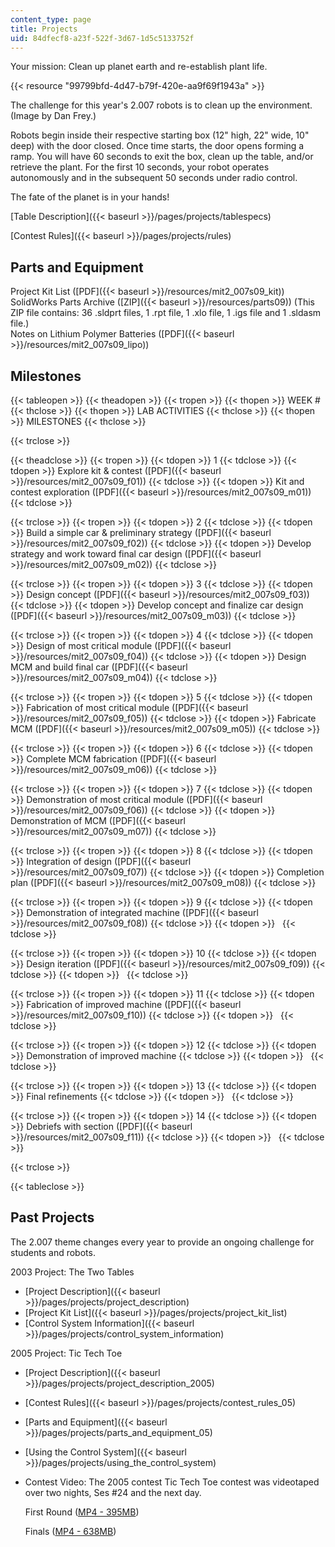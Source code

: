 ```yaml
---
content_type: page
title: Projects
uid: 84dfecf8-a23f-522f-3d67-1d5c5133752f
---
```


Your mission: Clean up planet earth and re-establish plant life.

{{< resource "99799bfd-4d47-b79f-420e-aa9f69f1943a" >}}

The challenge for this year's 2.007 robots is to clean up the environment. (Image by Dan Frey.)

Robots begin inside their respective starting box (12" high, 22" wide, 10" deep) with the door closed. Once time starts, the door opens forming a ramp. You will have 60 seconds to exit the box, clean up the table, and/or retrieve the plant. For the first 10 seconds, your robot operates autonomously and in the subsequent 50 seconds under radio control.

The fate of the planet is in your hands!

[Table Description]({{< baseurl >}}/pages/projects/tablespecs)

[Contest Rules]({{< baseurl >}}/pages/projects/rules)

Parts and Equipment
-------------------

Project Kit List ([PDF]({{< baseurl >}}/resources/mit2_007s09_kit))  
SolidWorks Parts Archive ([ZIP]({{< baseurl >}}/resources/parts09)) (This ZIP file contains: 36 .sldprt files, 1 .rpt file, 1 .xlo file, 1 .igs file and 1 .sldasm file.)  
Notes on Lithium Polymer Batteries ([PDF]({{< baseurl >}}/resources/mit2_007s09_lipo))

Milestones
----------

{{< tableopen >}}
{{< theadopen >}}
{{< tropen >}}
{{< thopen >}}
WEEK #
{{< thclose >}}
{{< thopen >}}
LAB ACTIVITIES
{{< thclose >}}
{{< thopen >}}
MILESTONES
{{< thclose >}}

{{< trclose >}}

{{< theadclose >}}
{{< tropen >}}
{{< tdopen >}}
1
{{< tdclose >}}
{{< tdopen >}}
Explore kit & contest ([PDF]({{< baseurl >}}/resources/mit2_007s09_f01))
{{< tdclose >}}
{{< tdopen >}}
Kit and contest exploration ([PDF]({{< baseurl >}}/resources/mit2_007s09_m01))
{{< tdclose >}}

{{< trclose >}}
{{< tropen >}}
{{< tdopen >}}
2
{{< tdclose >}}
{{< tdopen >}}
Build a simple car & preliminary strategy ([PDF]({{< baseurl >}}/resources/mit2_007s09_f02))
{{< tdclose >}}
{{< tdopen >}}
Develop strategy and work toward final car design ([PDF]({{< baseurl >}}/resources/mit2_007s09_m02))
{{< tdclose >}}

{{< trclose >}}
{{< tropen >}}
{{< tdopen >}}
3
{{< tdclose >}}
{{< tdopen >}}
Design concept ([PDF]({{< baseurl >}}/resources/mit2_007s09_f03))
{{< tdclose >}}
{{< tdopen >}}
Develop concept and finalize car design ([PDF]({{< baseurl >}}/resources/mit2_007s09_m03))
{{< tdclose >}}

{{< trclose >}}
{{< tropen >}}
{{< tdopen >}}
4
{{< tdclose >}}
{{< tdopen >}}
Design of most critical module ([PDF]({{< baseurl >}}/resources/mit2_007s09_f04))
{{< tdclose >}}
{{< tdopen >}}
Design MCM and build final car ([PDF]({{< baseurl >}}/resources/mit2_007s09_m04))
{{< tdclose >}}

{{< trclose >}}
{{< tropen >}}
{{< tdopen >}}
5
{{< tdclose >}}
{{< tdopen >}}
Fabrication of most critical module ([PDF]({{< baseurl >}}/resources/mit2_007s09_f05))
{{< tdclose >}}
{{< tdopen >}}
Fabricate MCM ([PDF]({{< baseurl >}}/resources/mit2_007s09_m05))
{{< tdclose >}}

{{< trclose >}}
{{< tropen >}}
{{< tdopen >}}
6
{{< tdclose >}}
{{< tdopen >}}
Complete MCM fabrication ([PDF]({{< baseurl >}}/resources/mit2_007s09_m06))
{{< tdclose >}}

{{< trclose >}}
{{< tropen >}}
{{< tdopen >}}
7
{{< tdclose >}}
{{< tdopen >}}
Demonstration of most critical module ([PDF]({{< baseurl >}}/resources/mit2_007s09_f06))
{{< tdclose >}}
{{< tdopen >}}
Demonstration of MCM ([PDF]({{< baseurl >}}/resources/mit2_007s09_m07))
{{< tdclose >}}

{{< trclose >}}
{{< tropen >}}
{{< tdopen >}}
8
{{< tdclose >}}
{{< tdopen >}}
Integration of design ([PDF]({{< baseurl >}}/resources/mit2_007s09_f07))
{{< tdclose >}}
{{< tdopen >}}
Completion plan ([PDF]({{< baseurl >}}/resources/mit2_007s09_m08))
{{< tdclose >}}

{{< trclose >}}
{{< tropen >}}
{{< tdopen >}}
9
{{< tdclose >}}
{{< tdopen >}}
Demonstration of integrated machine ([PDF]({{< baseurl >}}/resources/mit2_007s09_f08))
{{< tdclose >}}
{{< tdopen >}}
 
{{< tdclose >}}

{{< trclose >}}
{{< tropen >}}
{{< tdopen >}}
10
{{< tdclose >}}
{{< tdopen >}}
Design iteration ([PDF]({{< baseurl >}}/resources/mit2_007s09_f09))
{{< tdclose >}}
{{< tdopen >}}
 
{{< tdclose >}}

{{< trclose >}}
{{< tropen >}}
{{< tdopen >}}
11
{{< tdclose >}}
{{< tdopen >}}
Fabrication of improved machine ([PDF]({{< baseurl >}}/resources/mit2_007s09_f10))
{{< tdclose >}}
{{< tdopen >}}
 
{{< tdclose >}}

{{< trclose >}}
{{< tropen >}}
{{< tdopen >}}
12
{{< tdclose >}}
{{< tdopen >}}
Demonstration of improved machine
{{< tdclose >}}
{{< tdopen >}}
 
{{< tdclose >}}

{{< trclose >}}
{{< tropen >}}
{{< tdopen >}}
13
{{< tdclose >}}
{{< tdopen >}}
Final refinements
{{< tdclose >}}
{{< tdopen >}}
 
{{< tdclose >}}

{{< trclose >}}
{{< tropen >}}
{{< tdopen >}}
14
{{< tdclose >}}
{{< tdopen >}}
Debriefs with section ([PDF]({{< baseurl >}}/resources/mit2_007s09_f11))
{{< tdclose >}}
{{< tdopen >}}
 
{{< tdclose >}}

{{< trclose >}}

{{< tableclose >}}

Past Projects
-------------

The 2.007 theme changes every year to provide an ongoing challenge for students and robots.

2003 Project: The Two Tables

*   [Project Description]({{< baseurl >}}/pages/projects/project_description)
*   [Project Kit List]({{< baseurl >}}/pages/projects/project_kit_list)
*   [Control System Information]({{< baseurl >}}/pages/projects/control_system_information)

2005 Project: Tic Tech Toe

*   [Project Description]({{< baseurl >}}/pages/projects/project_description_2005)
*   [Contest Rules]({{< baseurl >}}/pages/projects/contest_rules_05)
*   [Parts and Equipment]({{< baseurl >}}/pages/projects/parts_and_equipment_05)
*   [Using the Control System]({{< baseurl >}}/pages/projects/using_the_control_system)
*   Contest Video: The 2005 contest Tic Tech Toe contest was videotaped over two nights, Ses #24 and the next day.
    
    First Round ([MP4 - 395MB](https://archive.org/download/MIT2.007S09/ocw-2.007-first-round-12may2005-220k.mp4))
    
    Finals ([MP4 - 638MB](https://archive.org/download/MIT2.007S09/ocw-2.007-finals-13may2005-220k.mp4))